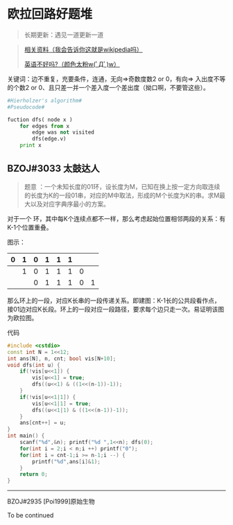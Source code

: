 # 欧拉回路好题堆

> 长期更新：遇见一道更新一道

> [相关资料（我会告诉你这就是wikipedia吗）](https://en.wikipedia.org/wiki/Eulerian_path)
>
> [英语不好吗?（颜色太粉w(ﾟДﾟ)w）](http://www.csie.ntnu.edu.tw/~u91029/Circuit.html)

关键词：边不重复，充要条件，连通，无向=>奇数度数2 or 0，有向=> 入出度不等的个数2 or 0、且只差一并一个差入度一个差出度（拗口啊，不要管这些）。

```python
#Hierholzer's algorithm#
#Pseudocode#

fuction dfs( node x )
	for edges from x
    	edge was not visited
        dfs(edge.v)
    print x
```

## BZOJ#3033 太鼓达人

> 题意 ：一个未知长度的01环，设长度为M，已知在换上按一定方向取连续的长度为K的一段01串，对应的M中取法，形成的M个长度为K的串。求M最大以及对应字典序最小的方案。

对于一个 环，其中每K个连续点都不一样，那么考虑起始位置相邻两段的关系：有K-1个位置重叠。

图示：

|  0   |  1   |  0   |  1   |  1   |  1   |      |      |
| :--: | :--: | :--: | :--: | :--: | :--: | :--: | :--: |
|      |  1   |  0   |  1   |  1   |  1   |  0   |      |
|      |      |  0   |  1   |  1   |  1   |  0   |  1   |

那么环上的一段，对应K长串的一段传递关系。即建图：K-1长的公共段看作点，接01边对应K长段。环上的一段对应一段路径，要求每个边只走一次。易证明该图为欧拉图。

代码

```c++
#include <cstdio>
const int N = 1<<12;
int ans[N], n, cnt; bool vis[N+10];
void dfs(int u) {
	if(!vis[u<<1]) {
		vis[u<<1] = true;
		dfs((u<<1) & ((1<<(n-1))-1));
	}
	if(!vis[u<<1|1]) {
		vis[u<<1|1] = true;
		dfs((u<<1|1) & ((1<<(n-1))-1));
	}
	ans[cnt++] = u;
}
int main() {
	scanf("%d",&n); printf("%d ",1<<n); dfs(0);
	for(int i = 2;i < n;i ++) printf("0");
	for(int i = cnt-1;i >= n-1;i --) {
		printf("%d",ans[i]&1);
	}
	return 0;
}
```

---

BZOJ#2935 [Poi1999]原始生物

To be continued
